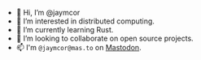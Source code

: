 - 👋 Hi, I’m @jaymcor
- 👀 I’m interested in distributed computing.
- 🌱 I’m currently learning Rust.
- 💞️ I’m looking to collaborate on open source projects.
- 📫 I'm `@jaymcor@mas.to` on <a rel="me" href="https://mas.to/@jaymcor">Mastodon</a>.

<!---
jaymcor/jaymcor is a ✨ special ✨ repository because its `README.md` (this file) appears on your GitHub profile.
You can click the Preview link to take a look at your changes.
--->
